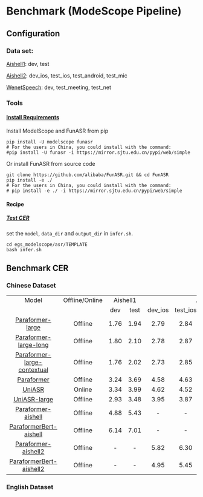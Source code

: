 # Benchmark (ModeScope Pipeline)


## Configuration
### Data set:
[Aishell1](https://www.openslr.org/33/): dev, test

[Aishell2](https://www.aishelltech.com/aishell_2): dev_ios, test_ios, test_android, test_mic

[WenetSpeech](https://github.com/wenet-e2e/WenetSpeech): dev, test_meeting, test_net


### Tools
#### [Install Requirements](https://alibaba-damo-academy.github.io/FunASR/en/installation/installation.html#installation)

Install ModelScope and FunASR from pip
```shell
pip install -U modelscope funasr
# For the users in China, you could install with the command:
#pip install -U funasr -i https://mirror.sjtu.edu.cn/pypi/web/simple
```

Or install FunASR from source code
```shell
git clone https://github.com/alibaba/FunASR.git && cd FunASR
pip install -e ./
# For the users in China, you could install with the command:
# pip install -e ./ -i https://mirror.sjtu.edu.cn/pypi/web/simple
```


#### Recipe


##### [Test CER](https://alibaba-damo-academy.github.io/FunASR/en/modelscope_pipeline/asr_pipeline.html#inference-with-multi-thread-cpus-or-multi-gpus)
set the `model`, `data_dir` and `output_dir` in `infer.sh`.
```shell
cd egs_modelscope/asr/TEMPLATE
bash infer.sh
```

## Benchmark CER


### Chinese Dataset


<table>
    <tr align="center">
        <td>Model</td>
        <td>Offline/Online</td>
        <td colspan="2">Aishell1</td>
        <td colspan="4">Aishell2</td>
        <td colspan="3">WenetSpeech</td>
    </tr>
    <tr align="center">
        <td></td>
        <td></td>
        <td>dev</td> 
        <td>test</td>
        <td>dev_ios</td>
        <td>test_ios</td>
        <td>test_android</td>
        <td>test_mic</td>
        <td>dev</td>
        <td>test_meeting</td>
        <td>test_net</td>
    </tr>
    <tr align="center">
        <td> <a href="https://www.modelscope.cn/models/damo/speech_paraformer-large_asr_nat-zh-cn-16k-common-vocab8404-pytorch/summary">Paraformer-large</a> </td>
        <td>Offline</td>
        <td>1.76</td>
        <td>1.94</td>
        <td>2.79</td>
        <td>2.84</td>
        <td>3.08</td>
        <td>3.03</td>
        <td>3.43</td>
        <td>7.01</td>
        <td>6.66</td>
    </tr>
    <tr align="center">
        <td> <a href="https://www.modelscope.cn/models/damo/speech_paraformer-large-vad-punc_asr_nat-zh-cn-16k-common-vocab8404-pytorch/summary">Paraformer-large-long</a> </td> 
        <td>Offline</td>      
        <td>1.80</td>
        <td>2.10</td>
        <td>2.78</td>
        <td>2.87</td>
        <td>3.12</td>
        <td>3.11</td>
        <td>3.44</td>
        <td>13.28</td>
        <td>7.08</td>
    </tr>
    <tr align="center">
        <td> <a href="https://www.modelscope.cn/models/damo/speech_paraformer-large-contextual_asr_nat-zh-cn-16k-common-vocab8404/summary">Paraformer-large-contextual</a> </td>
        <td>Offline</td>
        <td>1.76</td>
        <td>2.02</td>
        <td>2.73</td>
        <td>2.85</td>
        <td>2.98</td>
        <td>2.95</td>
        <td>3.42</td>
        <td>7.16</td>
        <td>6.72</td>
    </tr>
    <tr align="center">
        <td> <a href="https://modelscope.cn/models/damo/speech_paraformer_asr_nat-zh-cn-16k-common-vocab8358-tensorflow1/summary">Paraformer</a> </td> 
        <td>Offline</td>
        <td>3.24</td>
        <td>3.69</td>
        <td>4.58</td>
        <td>4.63</td>
        <td>4.83</td>
        <td>4.71</td>
        <td>4.19</td>
        <td>8.32</td>
        <td>9.19</td>
    </tr>
   <tr align="center">
        <td> <a href="https://modelscope.cn/models/damo/speech_UniASR_asr_2pass-zh-cn-16k-common-vocab8358-tensorflow1-online/summary">UniASR</a> </td> 
        <td>Online</td>
        <td>3.34</td>
        <td>3.99</td>
        <td>4.62</td>
        <td>4.52</td>
        <td>4.77</td>
        <td>4.73</td>
        <td>4.51</td>
        <td>10.63</td>
        <td>9.70</td>
    </tr>
   <tr align="center">
        <td> <a href="https://modelscope.cn/models/damo/speech_UniASR-large_asr_2pass-zh-cn-16k-common-vocab8358-tensorflow1-offline/summary">UniASR-large</a> </td> 
        <td>Offline</td>      
        <td>2.93</td>
        <td>3.48</td>
        <td>3.95</td>
        <td>3.87</td>
        <td>4.11</td>
        <td>4.11</td>
        <td>4.16</td>
        <td></td>
        <td></td>
    </tr>
    <tr align="center">
        <td> <a href="https://www.modelscope.cn/models/damo/speech_paraformer_asr_nat-aishell1-pytorch/summary">Paraformer-aishell</a> </td>
        <td>Offline</td>
        <td>4.88</td>
        <td>5.43</td>
        <td>-</td>
        <td>-</td>
        <td>-</td>
        <td>-</td>
        <td>-</td>
        <td>-</td>
        <td>-</td>
    </tr>
   <tr align="center">
        <td> <a href="https://modelscope.cn/models/damo/speech_paraformerbert_asr_nat-zh-cn-16k-aishell1-vocab4234-pytorch/summary">ParaformerBert-aishell</a> </td>
        <td>Offline</td>
        <td>6.14</td>
        <td>7.01</td>
        <td>-</td>
        <td>-</td>
        <td>-</td>
        <td>-</td>
        <td>-</td>
        <td>-</td>
        <td>-</td>
    </tr>
   <tr align="center">
        <td> <a href="https://www.modelscope.cn/models/damo/speech_paraformer_asr_nat-zh-cn-16k-aishell2-vocab5212-pytorch/summary">Paraformer-aishell2</a> </td> 
        <td>Offline</td>
        <td>-</td>
        <td>-</td>
        <td>5.82</td>
        <td>6.30</td>
        <td>6.60</td>
        <td>5.83</td>
        <td>-</td>
        <td>-</td>
        <td>-</td>
    </tr>
   <tr align="center">
        <td> <a href="https://www.modelscope.cn/models/damo/speech_paraformerbert_asr_nat-zh-cn-16k-aishell2-vocab5212-pytorch/summary">ParaformerBert-aishell2</a> </td> 
        <td>Offline</td>
        <td>-</td>
        <td>-</td>
        <td>4.95</td>
        <td>5.45</td>
        <td>5.59</td>
        <td>5.83</td>
        <td>-</td>
        <td>-</td>
        <td>-</td>
    </tr>
</table>


### English Dataset

